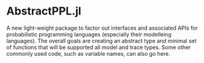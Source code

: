 # AbstractPPL.jl

A new light-weight package to factor out interfaces and associated APIs for probabilistic
programming languages (especially their modelleing languages).  The overall goals are creating an
abstract type and minimal set of functions that will be supported all model and trace types.  Some
other commonly used code, such as variable names, can also go here.
